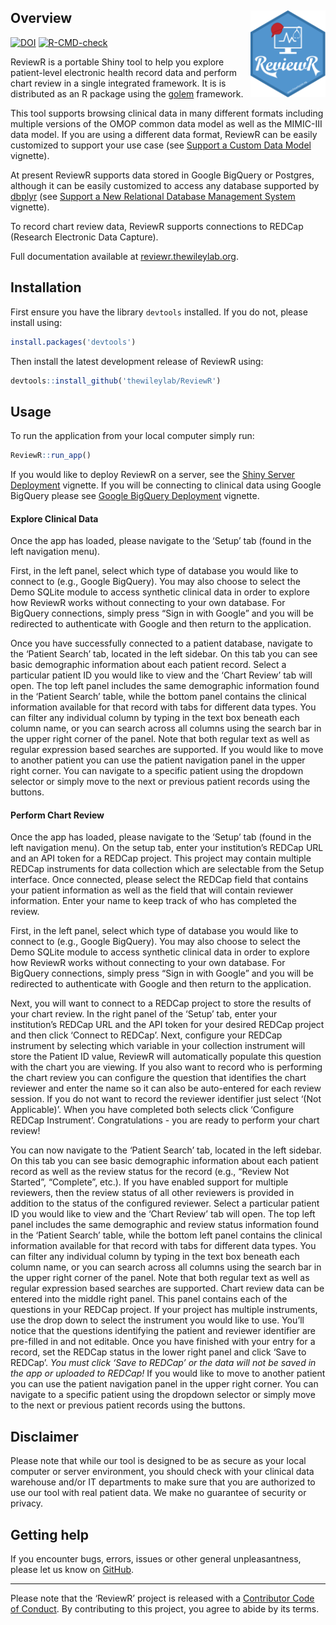 
<!-- README.md is generated from README.Rmd. Please edit that file -->

## Overview <img src='man/figures/logo.svg' align="right" height="138.5" />

<!-- badges: start -->

[![DOI](https://zenodo.org/badge/DOI/10.5281/zenodo.1488534.svg)](https://doi.org/10.5281/zenodo.1488534)
[![R-CMD-check](https://github.com/thewileylab/ReviewR/workflows/R-CMD-check/badge.svg)](https://github.com/thewileylab/ReviewR/actions)
<!-- badges: end -->

ReviewR is a portable Shiny tool to help you explore patient-level
electronic health record data and perform chart review in a single
integrated framework. It is is distributed as an R package using the
[golem](https://thinkr-open.github.io/golem/) framework.

This tool supports browsing clinical data in many different formats
including multiple versions of the OMOP common data model as well as the
MIMIC-III data model. If you are using a different data format, ReviewR
can be easily customized to support your use case (see [Support a Custom
Data
Model](https://reviewr.thewileylab.org/articles/customize_support_new_datamodel.html)
vignette).

At present ReviewR supports data stored in Google BigQuery or Postgres,
although it can be easily customized to access any database supported by
[dbplyr](https://dbplyr.tidyverse.org/) (see [Support a New Relational
Database Management
System](https://reviewr.thewileylab.org/articles/customize_support_new_rdbms.html)
vignette).

To record chart review data, ReviewR supports connections to REDCap
(Research Electronic Data Capture).

Full documentation available at
[reviewr.thewileylab.org](https://reviewr.thewileylab.org).

## Installation

First ensure you have the library `devtools` installed. If you do not,
please install using:

``` r
install.packages('devtools')
```

Then install the latest development release of ReviewR using:

``` r
devtools::install_github('thewileylab/ReviewR')
```

## Usage

To run the application from your local computer simply run:

``` r
ReviewR::run_app()
```

If you would like to deploy ReviewR on a server, see the [Shiny Server
Deployment](https://reviewr.thewileylab.org/articles/deploy_server.html)
vignette. If you will be connecting to clinical data using Google
BigQuery please see [Google BigQuery
Deployment](https://reviewr.thewileylab.org/articles/deploy_bigquery.html)
vignette.

#### Explore Clinical Data

Once the app has loaded, please navigate to the ‘Setup’ tab (found in
the left navigation menu).

First, in the left panel, select which type of database you would like
to connect to (e.g., Google BigQuery). You may also choose to select the
Demo SQLite module to access synthetic clinical data in order to explore
how ReviewR works without connecting to your own database. For BigQuery
connections, simply press “Sign in with Google” and you will be
redirected to authenticate with Google and then return to the
application.

Once you have successfully connected to a patient database, navigate to
the ‘Patient Search’ tab, located in the left sidebar. On this tab you
can see basic demographic information about each patient record. Select
a particular patient ID you would like to view and the ‘Chart Review’
tab will open. The top left panel includes the same demographic
information found in the ‘Patient Search’ table, while the bottom panel
contains the clinical information available for that record with tabs
for different data types. You can filter any individual column by typing
in the text box beneath each column name, or you can search across all
columns using the search bar in the upper right corner of the panel.
Note that both regular text as well as regular expression based searches
are supported. If you would like to move to another patient you can use
the patient navigation panel in the upper right corner. You can navigate
to a specific patient using the dropdown selector or simply move to the
next or previous patient records using the buttons.

#### Perform Chart Review

Once the app has loaded, please navigate to the ‘Setup’ tab (found in
the left navigation menu). On the setup tab, enter your institution’s
REDCap URL and an API token for a REDCap project. This project may
contain multiple REDCap instruments for data collection which are
selectable from the Setup interface. Once connected, please select the
REDCap field that contains your patient information as well as the field
that will contain reviewer information. Enter your name to keep track of
who has completed the review.

First, in the left panel, select which type of database you would like
to connect to (e.g., Google BigQuery). You may also choose to select the
Demo SQLite module to access synthetic clinical data in order to explore
how ReviewR works without connecting to your own database. For BigQuery
connections, simply press “Sign in with Google” and you will be
redirected to authenticate with Google and then return to the
application.

Next, you will want to connect to a REDCap project to store the results
of your chart review. In the right panel of the ‘Setup’ tab, enter your
institution’s REDCap URL and the API token for your desired REDCap
project and then click ‘Connect to REDCap’. Next, configure your REDCap
instrument by selecting which variable in your collection instrument
will store the Patient ID value, ReviewR will automatically populate
this question with the chart you are viewing. If you also want to record
who is performing the chart review you can configure the question that
identifies the chart reviewer and enter the name so it can also be
auto-entered for each review session. If you do not want to record the
reviewer identifier just select ‘(Not Applicable)’. When you have
completed both selects click ‘Configure REDCap Instrument’.
Congratulations - you are ready to perform your chart review!

You can now navigate to the ‘Patient Search’ tab, located in the left
sidebar. On this tab you can see basic demographic information about
each patient record as well as the review status for the record (e.g.,
“Review Not Started”, “Complete”, etc.). If you have enabled support for
multiple reviewers, then the review status of all other reviewers is
provided in addition to the status of the configured reviewer. Select a
particular patient ID you would like to view and the ‘Chart Review’ tab
will open. The top left panel includes the same demographic and review
status information found in the ‘Patient Search’ table, while the bottom
left panel contains the clinical information available for that record
with tabs for different data types. You can filter any individual column
by typing in the text box beneath each column name, or you can search
across all columns using the search bar in the upper right corner of the
panel. Note that both regular text as well as regular expression based
searches are supported. Chart review data can be entered into the middle
right panel. This panel contains each of the questions in your REDCap
project. If your project has multiple instruments, use the drop down to
select the instrument you would like to use. You’ll notice that the
questions identifying the patient and reviewer identifier are pre-filled
in and not editable. Once you have finished with your entry for a
record, set the REDCap status in the lower right panel and click ‘Save
to REDCap’. *You must click ‘Save to REDCap’ or the data will not be
saved in the app or uploaded to REDCap!* If you would like to move to
another patient you can use the patient navigation panel in the upper
right corner. You can navigate to a specific patient using the dropdown
selector or simply move to the next or previous patient records using
the buttons.

## Disclaimer

Please note that while our tool is designed to be as secure as your
local computer or server environment, you should check with your
clinical data warehouse and/or IT departments to make sure that you are
authorized to use our tool with real patient data. We make no guarantee
of security or privacy.

## Getting help

If you encounter bugs, errors, issues or other general unpleasantness,
please let us know on
[GitHub](https://github.com/thewileylab/ReviewR/issues).

------------------------------------------------------------------------

Please note that the ‘ReviewR’ project is released with a [Contributor
Code of Conduct](CODE_OF_CONDUCT.md). By contributing to this project,
you agree to abide by its terms.

